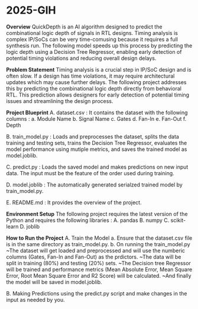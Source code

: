 # 2025-GIH

**Overview**
QuickDepth is an AI algorithm designed to predict the combinational logic depth of signals in RTL designs. Timing analysis is complex IP/SoCs can be very time-comusing because it requires a full synthesis run. The following model speeds up this process by predicting the logic depth using a Decision Tree Regressor, enabling early detection of potential timing violations and reducing overall design delays.

**Problem Statement**
Timing analysis is a crucial step in IP/SoC design and is often slow. If a design has time violations, it may require architectural updates which may cause further delays. The following project addresses this by predicting the combinational logic depth directly from behavioral RTL. This prediction allows designers for early detection of potential timing issues and streamlining the design process.

**Project Blueprint**
A. dataset.csv : It contains the dataset with the following columns :
a. Module Name
b. Signal Name
c. Gates
d. Fan-In
e. Fan-Out
f. Depth

B. train_model.py : 
Loads and preprocesses the dataset,
splits the data training and testing sets, 
trains the Decision Tree Regressor, 
evaluates the model performance using mutiple metrics, and 
saves the trained model as model.joblib.

C. predict.py : 
Loads the saved model and makes predictions on new input data. 
The input must be the feature of the order used during training.

D. model.joblib : The automatically generated serialzed trained model by train_model.py.

E. README.md : It provides the overview of the project.

**Environment Setup**
The following project requires the latest version of the Python and requires the following libraries :
A. pandas
B. numpy
C. scikit-learn
D. joblib

**How to Run the Project**
A. Train the Model
a. Ensure that the dataset.csv file is in the same directory as train_model.py.
b. On running the train_model.py 
~The dataset will get loaded and preprocessed and will use the numberic columns (Gates, Fan-In and Fan-Out) as the prdictors.
~The data will be split in training (80%) and testing (20%) sets.
~The Decision tree Regressor will be trained and performance metrics (Mean Absolute Error, Mean Square Error, Root Mean Square Error and R2 Score) will be calculated.
~And finally the model will be saved in model.joblib.

B. Making Predictions using the predict.py script and make changes in the input as needed by you.
  
  
